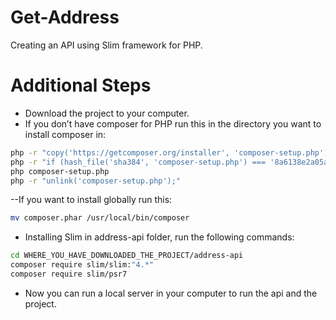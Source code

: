 # Get-Address
Creating an API using Slim framework for PHP.

# Additional Steps
- Download the project to your computer.
- If you don’t have composer for PHP run this in the directory you want to install composer in:
``` bash
php -r "copy('https://getcomposer.org/installer', 'composer-setup.php');"
php -r "if (hash_file('sha384', 'composer-setup.php') === '8a6138e2a05a8c28539c9f0fb361159823655d7ad2deecb371b04a83966c61223adc522b0189079e3e9e277cd72b8897') { echo 'Installer verified'; } else { echo 'Installer corrupt'; unlink('composer-setup.php'); } echo PHP_EOL;"
php composer-setup.php
php -r "unlink('composer-setup.php');"
```
--If you want to install globally run this:
```bash
mv composer.phar /usr/local/bin/composer
````
- Installing Slim in address-api folder, run the following commands:
```bash
cd WHERE_YOU_HAVE_DOWNLOADED_THE_PROJECT/address-api
composer require slim/slim:"4.*"
composer require slim/psr7
```
- Now you can run a local server in your computer to run the api and the project.
